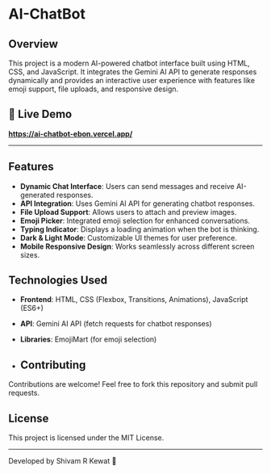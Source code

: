 # AI-ChatBot
## Overview
This project is a modern AI-powered chatbot interface built using HTML, CSS, and JavaScript. It integrates the Gemini AI API to generate responses dynamically and provides an interactive user experience with features like emoji support, file uploads, and responsive design.

## 🚀 Live Demo
**https://ai-chatbot-ebon.vercel.app/**

---

## Features
- **Dynamic Chat Interface**: Users can send messages and receive AI-generated responses.
- **API Integration**: Uses Gemini AI API for generating chatbot responses.
- **File Upload Support**: Allows users to attach and preview images.
- **Emoji Picker**: Integrated emoji selection for enhanced conversations.
- **Typing Indicator**: Displays a loading animation when the bot is thinking.
- **Dark & Light Mode**: Customizable UI themes for user preference.
- **Mobile Responsive Design**: Works seamlessly across different screen sizes.

## Technologies Used
- **Frontend**: HTML, CSS (Flexbox, Transitions, Animations), JavaScript (ES6+)
- **API**: Gemini AI API (fetch requests for chatbot responses)
- **Libraries**: EmojiMart (for emoji selection)

- ## Contributing
Contributions are welcome! Feel free to fork this repository and submit pull requests.

## License
This project is licensed under the MIT License.

---
Developed by Shivam R Kewat 🚀

